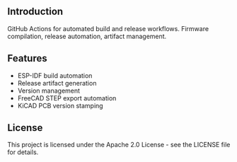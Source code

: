 ## Introduction

GitHub Actions for automated build and release workflows. Firmware compilation, release automation, artifact management.

## Features

- ESP-IDF build automation
- Release artifact generation
- Version management
- FreeCAD STEP export automation
- KiCAD PCB version stamping

## License

This project is licensed under the Apache 2.0 License - see the LICENSE file for details.
